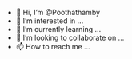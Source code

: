 - 👋 Hi, I’m @Poothathamby
- 👀 I’m interested in ...
- 🌱 I’m currently learning ...
- 💞️ I’m looking to collaborate on ...
- 📫 How to reach me ...

<!---
Poothathamby/Poothathamby is a ✨ special ✨ repository because its `README.md` (this file) appears on your GitHub profile.
You can click the Preview link to take a look at your changes.
--->
